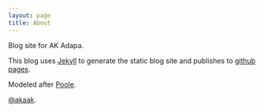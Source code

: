 ```yaml
---
layout: page
title: About
---
```


<p class="message">
  Blog site for AK Adapa.
</p>

This blog uses [Jekyll](https://github.com/jekyll/jekyll) to generate the static blog site and publishes to [github pages](https://pages.github.com).

Modeled after [Poole](https://github.com/poole).

[@akaak](https://twitter.com/akadapa).

